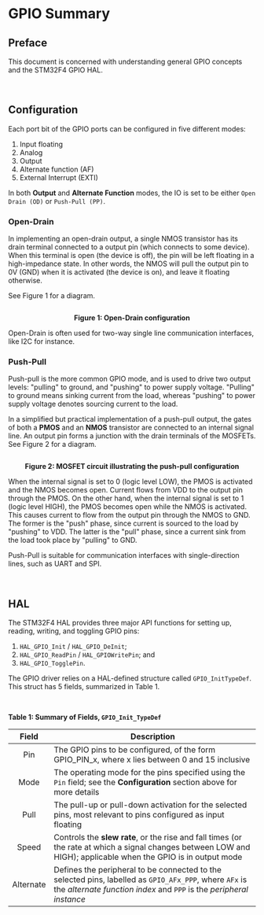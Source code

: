 # GPIO Summary

## Preface 

This document is concerned with understanding general GPIO concepts and the STM32F4 GPIO HAL.

<br />

## Configuration

Each port bit of the GPIO ports can be configured in five different modes:

1. Input floating
2. Analog
3. Output
4. Alternate function (AF)
5. External Interrupt (EXTI)

In both __Output__ and __Alternate Function__ modes, the IO is set to be either `Open Drain (OD)` or `Push-Pull (PP)`. 

### Open-Drain

In implementing an open-drain output, a single NMOS transistor has its drain terminal connected to a output pin (which connects to some device). When this terminal is open (the device is off), the pin will be left floating in a high-impedance state. In other words, the NMOS will pull the output pin to 0V (GND) when it is activated (the device is on), and leave it floating otherwise.

See Figure 1 for a diagram.

<p align="center">
    <img src="">
</p>

<p align="center"><b>Figure 1: Open-Drain configuration</b></p>

Open-Drain is often used for two-way single line communication interfaces, like I2C for instance.

### Push-Pull

Push-pull is the more common GPIO mode, and is used to drive two output levels: "pulling" to ground, and "pushing" to power supply voltage. "Pulling" to ground means sinking current from the load, whereas "pushing" to power supply voltage denotes sourcing current to the load. 

In a simplified but practical implementation of a push-pull output, the gates of both a __PMOS__ and an __NMOS__ transistor are connected to an internal signal line. An output pin forms a junction with the drain terminals of the MOSFETs. See Figure 2 for a diagram.

<p align="center">
    <img src="">
</p>

<p align="center"><b>Figure 2: MOSFET circuit illustrating the push-pull configuration</b></p>

When the internal signal is set to 0 (logic level LOW), the PMOS is activated and the NMOS becomes open. Current flows from VDD to the output pin through the PMOS. On the other hand, when the internal signal is set to 1 (logic level HIGH), the PMOS becomes open while the NMOS is activated. This causes current to flow from the output pin through the NMOS to GND. The former is the "push" phase, since current is sourced to the load by "pushing" to VDD. The latter is the "pull" phase, since a current sink from the load took place by "pulling" to GND.

Push-Pull is suitable for communication interfaces with single-direction lines, such as UART and SPI.

<br />

## HAL

The STM32F4 HAL provides three major API functions for setting up, reading, writing, and toggling GPIO pins:

1. `HAL_GPIO_Init` / `HAL_GPIO_DeInit`;
2. `HAL_GPIO_ReadPin` / `HAL_GPIOWritePin`; and
3. `HAL_GPIO_TogglePin`.

The GPIO driver relies on a HAL-defined structure called `GPIO_InitTypeDef`. This struct has 5 fields, summarized in Table 1.

<br />

__Table 1: Summary of Fields, `GPIO_Init_TypeDef`__

| Field | Description |
|:-----:|-------------|
| Pin   | The GPIO pins to be configured, of the form GPIO_PIN_x, where x lies between 0 and 15 inclusive |
| Mode  | The operating mode for the pins specified using the `Pin` field; see the __Configuration__ section above for more details |
| Pull  | The pull-up or pull-down activation for the selected pins, most relevant to pins configured as input floating |
| Speed | Controls the __slew rate__, or the rise and fall times (or the rate at which a signal changes between LOW and HIGH); applicable when the GPIO is in output mode |
| Alternate | Defines the peripheral to be connected to the selected pins, labelled as `GPIO_AFx_PPP`, where `AFx` is the _alternate function index_ and `PPP` is the _peripheral instance_ |


